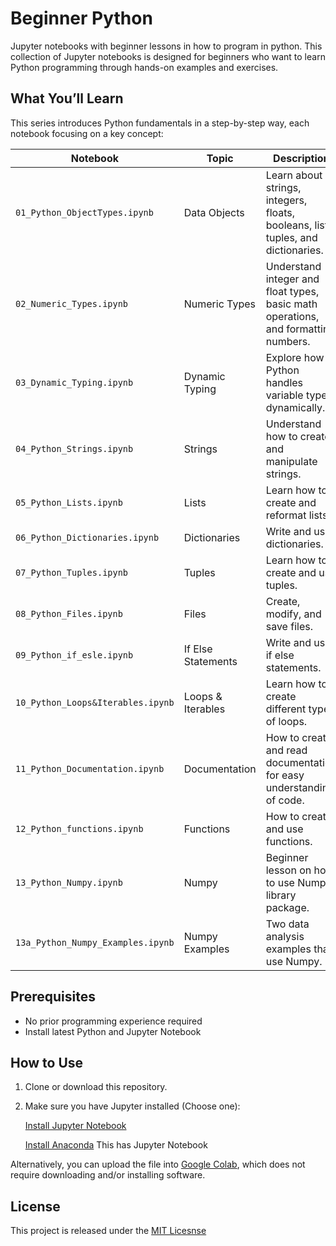 # Beginner Python
Jupyter notebooks with beginner lessons in how to program in python.
This collection of Jupyter notebooks is designed for beginners who want to learn Python programming through hands-on examples and exercises.

## What You’ll Learn

This series introduces Python fundamentals in a step-by-step way, each notebook focusing on a key concept:

| Notebook | Topic | Description |
|----------|-------|-------------|
| `01_Python_ObjectTypes.ipynb` | Data Objects | Learn about strings, integers, floats, booleans, lists, tuples, and dictionaries. |
| `02_Numeric_Types.ipynb` | Numeric Types | Understand integer and float types, basic math operations, and formatting numbers. |
| `03_Dynamic_Typing.ipynb` | Dynamic Typing | Explore how Python handles variable types dynamically. |
| `04_Python_Strings.ipynb` | Strings | Understand how to create and manipulate strings. |
| `05_Python_Lists.ipynb` | Lists | Learn how to create and reformat lists. |
| `06_Python_Dictionaries.ipynb` | Dictionaries | Write and use dictionaries. |
| `07_Python_Tuples.ipynb` | Tuples | Learn how to create and use tuples. |
| `08_Python_Files.ipynb` | Files | Create, modify, and save files. |
| `09_Python_if_esle.ipynb` | If Else Statements | Write and use if else statements. |
| `10_Python_Loops&Iterables.ipynb` | Loops & Iterables | Learn how to create different types of loops. |
| `11_Python_Documentation.ipynb` | Documentation | How to create and read documentation for easy understanding of code. |
| `12_Python_functions.ipynb` | Functions | How to create and use functions. |
| `13_Python_Numpy.ipynb` | Numpy | Beginner lesson on how to use Numpy library package. |
| `13a_Python_Numpy_Examples.ipynb` | Numpy Examples | Two data analysis examples that use Numpy. |

## Prerequisites
- No prior programming experience required
- Install latest Python and Jupyter Notebook

## How to Use

1. Clone or download this repository.
2. Make sure you have Jupyter installed (Choose one):
     
   [Install Jupyter Notebook](https://jupyter.org/install)
   
   [Install Anaconda](https://www.anaconda.com/)  This has Jupyter Notebook

Alternatively, you can upload the file into [Google Colab](https://colab.google/), which does not require downloading and/or installing software.

## License
This project is released under the [MIT Licesnse](https://github.com/gunther8825/learn_python?tab=MIT-1-ov-file)
